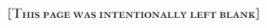  &nbsp;

<p align="center">
    <img src="https://github.com/PathogenDavid/PathogenDavid/raw/main/media/intentionallyleftblank.png" alt="This page was intentionally left blank" />
</p>

&nbsp;
